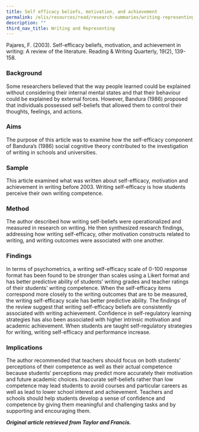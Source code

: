```yaml
---
title: Self efficacy beliefs, motivation, and achievement
permalink: /elis/resources/read/research-summaries/writing-representing/efficacy-beliefs-motivation-achievement/
description: ""
third_nav_title: Writing and Representing
---
```

Pajares, F. (2003). Self-efficacy beliefs, motivation, and achievement in writing: A review of the literature. Reading & Writing Quarterly, 19(2), 139-158.

### Background

Some researchers believed that the way people learned could be explained without considering their internal mental states and that their behaviour could be explained by external forces. However, Bandura (1986) proposed that individuals possessed self-beliefs that allowed them to control their thoughts, feelings, and actions.

### Aims

The purpose of this article was to examine how the self-efficacy component of Bandura’s (1986) social cognitive theory contributed to the investigation of writing in schools and universities.

### Sample

This article examined what was written about self-efficacy, motivation and achievement in writing before 2003. Writing self-efficacy is how students perceive their own writing competence.

### Method

The author described how writing self-beliefs were operationalized and measured in research on writing. He then synthesized research findings, addressing how writing self-efficacy, other motivation constructs related to writing, and writing outcomes were associated with one another.

### Findings

In terms of psychometrics, a writing self-efficacy scale of 0-100 response format has been found to be stronger than scales using a Likert format and has better predictive ability of students’ writing grades and teacher ratings of their students’ writing competence. When the self-efficacy items correspond more closely to the writing outcomes that are to be measured, the writing self-efficacy scale has better predictive ability. The findings of the review suggest that writing self-efficacy beliefs are consistently associated with writing achievement. Confidence in self-regulatory learning strategies has also been associated with higher intrinsic motivation and academic achievement. When students are taught self-regulatory strategies for writing, writing self-efficacy and performance increase.

### Implications

The author recommended that teachers should focus on both students’ perceptions of their competence as well as their actual competence because students’ perceptions may predict more accurately their motivation and future academic choices. Inaccurate self-beliefs rather than low competence may lead students to avoid courses and particular careers as well as lead to lower school interest and achievement. Teachers and schools should help students develop a sense of confidence and competence by giving them meaningful and challenging tasks and by supporting and encouraging them.


_**Original article retrieved from Taylor and Francis.**_  
